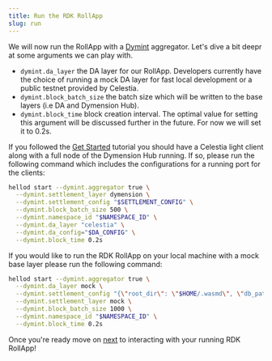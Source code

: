 ```yaml
---
title: Run the RDK RollApp
slug: run
---
```


We will now run the RollApp with a [Dymint](https://github.com/dymensionxyz/dymint) aggregator. Let's dive a bit deepr at some arguments we can play with.

-   `dymint.da_layer` the DA layer for our RollApp. Developers currently have the choice of running a mock DA layer for fast local development or a public testnet provided by Celestia.
-   `dymint.block_batch_size` the batch size which will be written to the base layers (i.e DA and Dymension Hub).
-   `dymint.block_time` block creation interval. The optimal value for setting this argument will be discussed further in the future. For now we will set it to 0.2s.

If you followed the [Get Started](/docs/develop/get-started/setup.mdx) tutorial you should have a Celestia light client along with a full node of the Dymension Hub running. If so, please run the following command which includes the configurations for a running port for the clients:

```bash
hellod start --dymint.aggregator true \
  --dymint.settlement_layer dymension \
  --dymint.settlement_config "$SETTLEMENT_CONFIG" \
  --dymint.block_batch_size 500 \
  --dymint.namespace_id "$NAMESPACE_ID" \
  --dymint.da_layer "celestia" \
  --dymint.da_config="$DA_CONFIG" \
  --dymint.block_time 0.2s
```

If you would like to run the RDK RollApp on your local machine with a mock base layer please run the following command:

```bash
hellod start --dymint.aggregator true \
  --dymint.da_layer mock \
  --dymint.settlement_config "{\"root_dir\": \"$HOME/.wasmd\", \"db_path\": \"data\"}" \
  --dymint.settlement_layer mock \
  --dymint.block_batch_size 1000 \
  --dymint.namespace_id "$NAMESPACE_ID" \
  --dymint.block_time 0.2s
```

Once you're ready move on [next](/docs/develop/build/rdk/run.md) to interacting with your running RDK RollApp!
